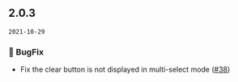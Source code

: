 ## 2.0.3

`2021-10-29`

### 🐛 BugFix

- Fix the clear button is not displayed in multi-select mode ([#38](https://github.com/arco-design/arco-design-vue/pull/38))

